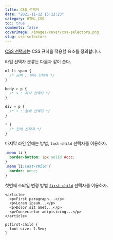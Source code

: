 ```yaml
---
title: CSS 선택자
date: "2021-11-12 15:12:23"
category: HTML_CSS
toc: true
comments: false
coverImage: /images/cover/css-selectors.png
slug: css-selectors
---
```


[CSS 선택자](https://developer.mozilla.org/ko/docs/Web/CSS/CSS_Selectors)는 CSS 규칙을 적용할 요소를 정의합니다.

타입 선택자 분류는 다음과 같이 쓴다.
<!-- more -->
```css
ol li span {
  /* 공백 : 하위 선택자 */
}

body > p {
  /* > : 자식 선택자 */
}

div + p {
  /* + : 형제 선택자 */
}

* {
  /* 전체 선택자 */
}
```

마지막 라인 없애는 방법, `last-child` 선택자를 이용하자.

```css
.menu li {
  border-bottom: 1px solid #ccc;
}
.menu li:last-child {
  border: none;
}
```

첫번째 스탸일 변경 방법 [`first-child`](https://developer.mozilla.org/ko/docs/Web/CSS/:first-child) 선택자를 이용하자.

```
<article>
  <p>First paragraph...</p>
  <p>Lorem ipsum...</p>
  <p>Dolor sit amet...</p>
  <p>Consectetur adipisicing...</p>
</article>
```

```
p:first-child {
  font-size: 1.5em;
}
```
